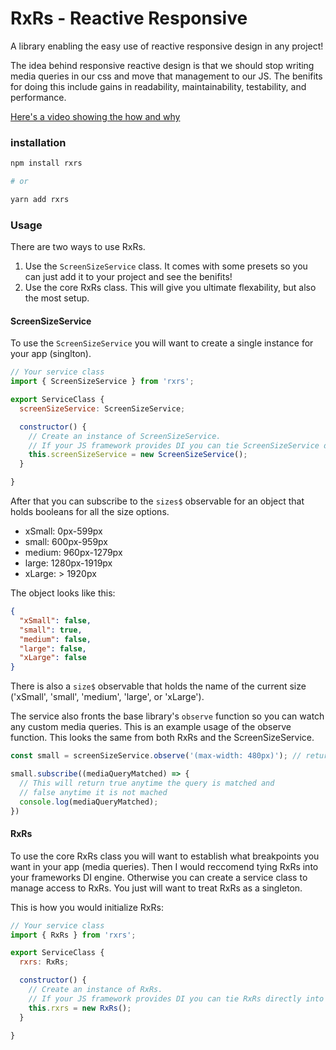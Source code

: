 # RxRs - Reactive Responsive

A library enabling the easy use of reactive responsive design in any project!

The idea behind responsive reactive design is that we should stop writing media queries in our css and move that management to our JS. The benifits for doing this include gains in readability, maintainability, testability, and performance.

[Here's a video showing the how and why](https://www.youtube.com/watch?v=GKPX0ZAaSCI)


### installation

```bash
npm install rxrs

# or

yarn add rxrs
```

### Usage

There are two ways to use RxRs.

1. Use the `ScreenSizeService` class. It comes with some presets so you can just add it to your project and see the benifits!
2. Use the core RxRs class. This will give you ultimate flexability, but also the most setup.

#### ScreenSizeService
To use the `ScreenSizeService` you will want to create a single instance for your app (singlton).
```js
// Your service class
import { ScreenSizeService } from 'rxrs';

export ServiceClass {
  screenSizeService: ScreenSizeService;

  constructor() {
    // Create an instance of ScreenSizeService.
    // If your JS framework provides DI you can tie ScreenSizeService directly into it.
    this.screenSizeService = new ScreenSizeService();
  }

}
```
After that you can subscribe to the `sizes$` observable for an object that holds booleans for all the size options.

* xSmall: 0px-599px
* small: 600px-959px
* medium: 960px-1279px
* large: 1280px-1919px
* xLarge: > 1920px

The object looks like this:
```json
{
  "xSmall": false,
  "small": true,
  "medium": false,
  "large": false,
  "xLarge": false
}
```
There is also a `size$` observable that holds the name of the current size ('xSmall', 'small', 'medium', 'large', or 'xLarge').

The service also fronts the base library's `observe` function so you can watch any custom media queries. This is an example usage of the observe function. This looks the same from both RxRs and the ScreenSizeService.

```js
const small = screenSizeService.observe('(max-width: 480px)'); // returns an Observable<boolean>

small.subscribe((mediaQueryMatched) => {
  // This will return true anytime the query is matched and
  // false anytime it is not mached
  console.log(mediaQueryMatched);
})
```

#### RxRs
To use the core RxRs class you will want to establish what breakpoints you want in your app (media queries). Then I would reccomend tying RxRs into your frameworks DI engine. Otherwise you can create a service class to manage access to RxRs. You just will want to treat RxRs as a singleton.

This is how you would initialize RxRs:

```js
// Your service class
import { RxRs } from 'rxrs';

export ServiceClass {
  rxrs: RxRs;

  constructor() {
    // Create an instance of RxRs.
    // If your JS framework provides DI you can tie RxRs directly into it.
    this.rxrs = new RxRs();
  }

}
```
